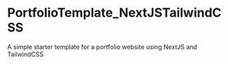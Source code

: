 # PortfolioTemplate_NextJSTailwindCSS
A simple starter template for a portfolio website using NextJS and TailwindCSS

